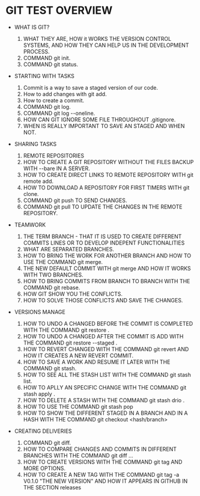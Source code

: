 # GIT TEST OVERVIEW

* WHAT IS GIT?

    1. WHAT THEY ARE, HOW it WORKS THE VERSION CONTROL SYSTEMS, AND HOW THEY CAN HELP US IN THE DEVELOPMENT PROCESS.
    2. COMMAND git init.
    3. COMMAND git status.
    
*  STARTING WITH TASKS
    1. Commit is a way to save a staged version of our code.
    2. How to add changes with git add.
    3. How to create a commit.
    4. COMMAND git log.
    5. COMMAND git log --oneline.
    6. HOW CAN GIT IGNORE SOME FILE THROUGHOUT .gitignore.
    7. WHEN IS REALLY IMPORTANT TO SAVE AN STAGED AND WHEN NOT.

*  SHARING TASKS
    1. REMOTE REPOSITORIES
    2. HOW TO CREATE A GIT REPOSITORY WITHOUT THE FILES BACKUP WITH --bare IN A SERVER.
    3. HOW TO CREATE DIRECT LINKS TO REMOTE REPOSITORY WITH git remote add.
    4. HOW TO DOWNLOAD A REPOSITORY FOR FIRST TIMERS WITH git clone.
    5. COMMAND git push TO SEND CHANGES.
    6. COMMAND git pull TO UPDATE THE CHANGES IN THE REMOTE REPOSITORY.

*  TEAMWORK
    1. THE TERM BRANCH - THAT IT IS USED TO CREATE DIFFERENT COMMITS LINES OR TO DEVELOP INDEPENT FUNCTIONALITIES
    2. WHAT ARE SEPARATED BRANCHES.
    3. HOW TO BRING THE WORK FOR ANOTHER BRANCH AND HOW TO USE THE COMMAND git merge.
    4. THE NEW DEFAULT COMMIT WITH git merge AND HOW IT WORKS WITH TWO BRANCHES.
    5. HOW TO BRING COMMITS FROM BRANCH TO BRANCH WITH THE COMMAND git rebase.
    6. HOW GIT SHOW YOU THE CONFLICTS.
    7. HOW TO SOLVE THOSE CONFLICTS AND SAVE THE CHANGES.

*  VERSIONS MANAGE
    1. HOW TO UNDO A CHANGED BEFORE THE COMMIT IS COMPLETED WITH THE COMMAND git restore <file-name>.
    2. HOW TO UNDO A CHANGED AFTER THE COMMIT IS ADD WITH THE COMMAND git restore --staged <files>.
    3. HOW TO REVERT CHANGED WITH THE COMMAND git revert AND HOW IT CREATES A NEW REVERT COMMIT.
    4. HOW TO SAVE A WORK AND RESUME IT LATER WITH THE COMMAND git stash.
    5. HOW TO SEE ALL THE STASH LIST WITH THE COMMAND git stash list.
    6. HOW TO APLLY AN SPECIFIC CHANGE WITH THE COMMAND git stash apply <number>.
    7. HOW TO DELETE A STASH WITH THE COMMAND git stash drio <number>.
    8. HOW TO USE THE COMMAND git stash pop
    9. HOW TO SHOW THE DIFFERENT STAGED IN A BRANCH AND IN A HASH WITH THE COMMAND git checkout <hash/branch>


*  CREATING DELIVERIES
    1. COMMAND git diff.
    2. HOW TO COMPARE CHANGES AND COMMITS IN DIFFERENT BRANCHES WITH THE COMMAND git diff <branch1>..<branch2>.
    3. HOW TO CREATE VERSIONS WITH THE COMMAND git tag AND MORE OPTIONS.
    4. HOW TO CREATE A NEW TAG WITH THE COMMAND git tag -a V0.1.0 "THE NEW VERSION" AND HOW IT APPEARS IN GITHUB IN THE SECTION releases
 
